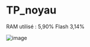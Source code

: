 # TP_noyau


RAM utilisé : 5,90%
Flash 3,14%


![image](https://github.com/Ngoduu/TP_noyau/assets/145014223/2a2e08c5-409c-4732-a293-ad4d51f26068)
